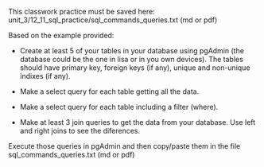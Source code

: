 This classwork practice must be saved here: unit_3/12_11_sql_practice/sql_commands_queries.txt (md or pdf)

Based on the example provided:

* Create at least 5 of your tables in your database using pgAdmin (the database could be the one in lisa or in you own devices). The tables should have primary key, foreign keys (if any), unique and non-unique indixes (if any). 

* Make a select query for each table getting all the data.

* Make a select query for each table including a filter (where).

* Make at least 3 join queries to get the data from your database. Use left and right joins to see the diferences.

Execute those queries in pgAdmin and then copy/paste them in the file sql_commands_queries.txt (md or pdf)
